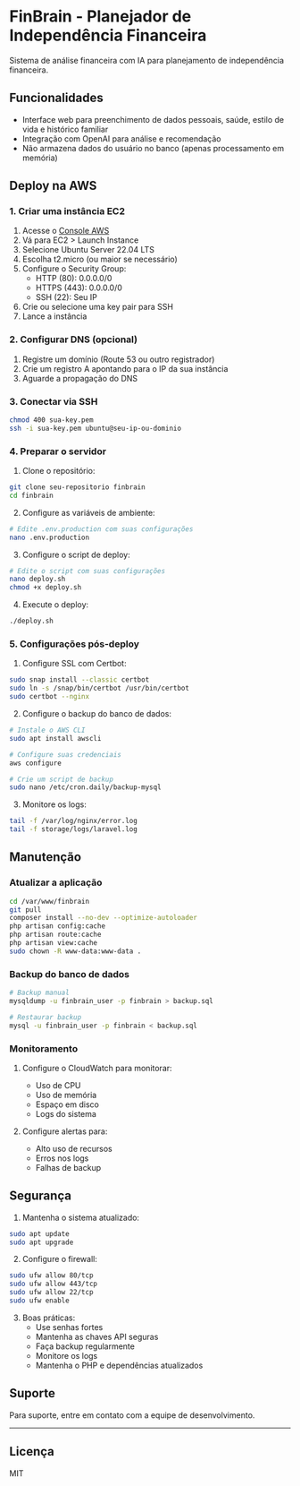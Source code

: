 # FinBrain - Planejador de Independência Financeira

Sistema de análise financeira com IA para planejamento de independência financeira.

## Funcionalidades
- Interface web para preenchimento de dados pessoais, saúde, estilo de vida e histórico familiar
- Integração com OpenAI para análise e recomendação
- Não armazena dados do usuário no banco (apenas processamento em memória)

## Deploy na AWS

### 1. Criar uma instância EC2

1. Acesse o [Console AWS](https://aws.amazon.com/console/)
2. Vá para EC2 > Launch Instance
3. Selecione Ubuntu Server 22.04 LTS
4. Escolha t2.micro (ou maior se necessário)
5. Configure o Security Group:
   - HTTP (80): 0.0.0.0/0
   - HTTPS (443): 0.0.0.0/0
   - SSH (22): Seu IP
6. Crie ou selecione uma key pair para SSH
7. Lance a instância

### 2. Configurar DNS (opcional)

1. Registre um domínio (Route 53 ou outro registrador)
2. Crie um registro A apontando para o IP da sua instância
3. Aguarde a propagação do DNS

### 3. Conectar via SSH

```bash
chmod 400 sua-key.pem
ssh -i sua-key.pem ubuntu@seu-ip-ou-dominio
```

### 4. Preparar o servidor

1. Clone o repositório:
```bash
git clone seu-repositorio finbrain
cd finbrain
```

2. Configure as variáveis de ambiente:
```bash
# Edite .env.production com suas configurações
nano .env.production
```

3. Configure o script de deploy:
```bash
# Edite o script com suas configurações
nano deploy.sh
chmod +x deploy.sh
```

4. Execute o deploy:
```bash
./deploy.sh
```

### 5. Configurações pós-deploy

1. Configure SSL com Certbot:
```bash
sudo snap install --classic certbot
sudo ln -s /snap/bin/certbot /usr/bin/certbot
sudo certbot --nginx
```

2. Configure o backup do banco de dados:
```bash
# Instale o AWS CLI
sudo apt install awscli

# Configure suas credenciais
aws configure

# Crie um script de backup
sudo nano /etc/cron.daily/backup-mysql
```

3. Monitore os logs:
```bash
tail -f /var/log/nginx/error.log
tail -f storage/logs/laravel.log
```

## Manutenção

### Atualizar a aplicação

```bash
cd /var/www/finbrain
git pull
composer install --no-dev --optimize-autoloader
php artisan config:cache
php artisan route:cache
php artisan view:cache
sudo chown -R www-data:www-data .
```

### Backup do banco de dados

```bash
# Backup manual
mysqldump -u finbrain_user -p finbrain > backup.sql

# Restaurar backup
mysql -u finbrain_user -p finbrain < backup.sql
```

### Monitoramento

1. Configure o CloudWatch para monitorar:
   - Uso de CPU
   - Uso de memória
   - Espaço em disco
   - Logs do sistema

2. Configure alertas para:
   - Alto uso de recursos
   - Erros nos logs
   - Falhas de backup

## Segurança

1. Mantenha o sistema atualizado:
```bash
sudo apt update
sudo apt upgrade
```

2. Configure o firewall:
```bash
sudo ufw allow 80/tcp
sudo ufw allow 443/tcp
sudo ufw allow 22/tcp
sudo ufw enable
```

3. Boas práticas:
   - Use senhas fortes
   - Mantenha as chaves API seguras
   - Faça backup regularmente
   - Monitore os logs
   - Mantenha o PHP e dependências atualizados

## Suporte

Para suporte, entre em contato com a equipe de desenvolvimento.

---

## Licença
MIT
